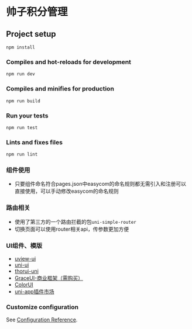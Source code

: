# 帅子积分管理

## Project setup
```
npm install
```

### Compiles and hot-reloads for development
```
npm run dev
```

### Compiles and minifies for production
```
npm run build
```

### Run your tests
```
npm run test
```

### Lints and fixes files
```
npm run lint
```

### 组件使用
- 只要组件命名符合pages.json中easycom的命名规则都无需引入和注册可以直接使用，可以手动修改easycom的命名规则

### 路由相关
- 使用了第三方的一个路由拦截的包`uni-simple-router`
- 切换页面可以使用router相关api，传参数更加方便

### UI组件、模版
- [uview-ui](https://uviewui.com/)
- [uni-ui](https://ext.dcloud.net.cn/plugin?id=55)
- [thorui-uni](https://www.thorui.cn/)
- [GraceUI-商业框架（需购买）](http://grace.hcoder.net/)
- [ColorUI](https://ext.dcloud.net.cn/plugin?id=239)
- [uni-app插件市场](https://ext.dcloud.net.cn/)

### Customize configuration
See [Configuration Reference](https://cli.vuejs.org/config/).
